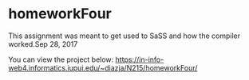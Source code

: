# homeworkFour

This assignment was meant to get used to SaSS and how the compiler worked.Sep 28, 2017 

You can view the project below:
https://in-info-web4.informatics.iupui.edu/~diazja/N215/homeworkFour/
